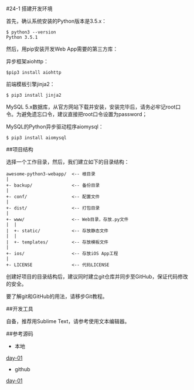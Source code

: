#24-1 搭建开发环境

首先，确认系统安装的Python版本是3.5.x：

	$ python3 --version
	Python 3.5.1
然后，用pip安装开发Web App需要的第三方库：

异步框架aiohttp：

	$pip3 install aiohttp
前端模板引擎jinja2：

	$ pip3 install jinja2
MySQL 5.x数据库，从官方网站下载并安装，安装完毕后，请务必牢记root口令。为避免遗忘口令，建议直接把root口令设置为password；

MySQL的Python异步驱动程序aiomysql：

	$ pip3 install aiomysql
##项目结构

选择一个工作目录，然后，我们建立如下的目录结构：

	awesome-python3-webapp/  <-- 根目录
	|
	+- backup/               <-- 备份目录
	|
	+- conf/                 <-- 配置文件
	|
	+- dist/                 <-- 打包目录
	|
	+- www/                  <-- Web目录，存放.py文件
	|  |
	|  +- static/            <-- 存放静态文件
	|  |
	|  +- templates/         <-- 存放模板文件
	|
	+- ios/                  <-- 存放iOS App工程
	|
	+- LICENSE               <-- 代码LICENSE
创建好项目的目录结构后，建议同时建立git仓库并同步至GitHub，保证代码修改的安全。

要了解git和GitHub的用法，请移步Git教程。

##开发工具

自备，推荐用Sublime Text，请参考使用文本编辑器。

##参考源码

- 本地

[day-01](../code/chapter24/24-1-day-01.gz)

- github

[day-01](https://github.com/michaelliao/awesome-python3-webapp/tree/day-01)